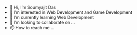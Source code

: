 - 👋 Hi, I’m Soumyajit Das
- 👀 I’m interested in Web Development and Game Development 
- 🌱 I’m currently learning Web Development 
- 💞️ I’m looking to collaborate on ...
- 📫 How to reach me ...

<!---
Soumyajit2000-web/Soumyajit2000-web is a ✨ special ✨ repository because its `README.md` (this file) appears on your GitHub profile.
You can click the Preview link to take a look at your changes.
--->
